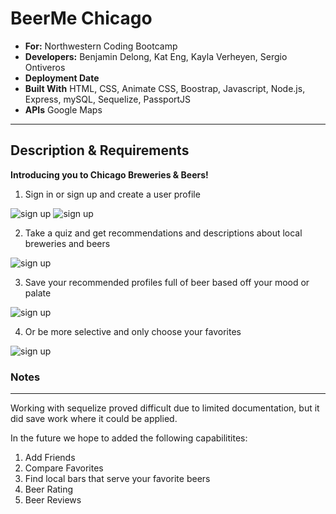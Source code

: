 # BeerMe Chicago

- **For:** Northwestern Coding Bootcamp
- **Developers:** Benjamin Delong, Kat Eng, Kayla Verheyen, Sergio Ontiveros
- **Deployment Date** 
- **Built With**  HTML, CSS, Animate CSS, Boostrap, Javascript,  Node.js, Express, mySQL, Sequelize, PassportJS  
- **APIs** Google Maps

---

## Description & Requirements

**Introducing you to Chicago Breweries & Beers!**

1. Sign in or sign up and create a user profile

![sign up](public/assets/images/sign_in.png)
![sign up](public/assets/images/create_a_profile.png)


2. Take a quiz and get recommendations and descriptions about local breweries and beers

![sign up](public/assets/images/take_quiz.png)

3. Save your recommended profiles full of beer based off your mood or palate

![sign up](public/assets/images/name_your_profile.png)

4. Or be more selective and only choose your favorites

![sign up](public/assets/images/favorites.png)


### Notes
---
Working with sequelize proved difficult due to limited documentation, but it did save work where it could be applied.

In the future we hope to added the following capabilitites:

1. Add Friends
2. Compare Favorites
3. Find local bars that serve your favorite beers
4. Beer Rating
5. Beer Reviews